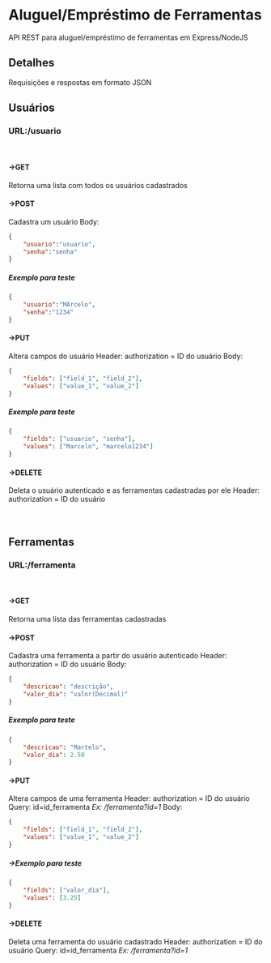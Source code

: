 # Aluguel/Empréstimo de Ferramentas
 API REST para aluguel/empréstimo de ferramentas em Express/NodeJS

## Detalhes
Requisições e respostas em formato JSON

## Usuários

### URL:/usuario
</br>

#### ->GET
Retorna uma lista com todos os usuários cadastrados

#### ->POST
Cadastra um usuário
Body:
```JSON
{
    "usuario":"usuario",
    "senha":"senha"
}
```
##### Exemplo para teste
```JSON
{
    "usuario":"MArcelo",
    "senha":"1234"
}
```



#### ->PUT
Altera campos do usuário
Header: authorization = ID do usuário
Body:
```JSON
{
    "fields": ["field_1", "field_2"],
    "values": ["value_1", "value_2"]
}
```

##### Exemplo para teste
```JSON
{
    "fields": ["usuario", "senha"],
    "values": ["Marcelo", "marcelo1234"]
}
```

#### ->DELETE
Deleta o usuário autenticado e as ferramentas cadastradas por ele
Header: authorization = ID do usuário
</br>
</br>
</br>

## Ferramentas

### URL:/ferramenta
</br>

#### ->GET
Retorna uma lista das ferramentas cadastradas

#### ->POST
Cadastra uma ferramenta a partir do usuário autenticado
Header: authorization = ID do usuário
Body:
```JSON
{
    "descricao": "descrição",
    "valor_dia": "valor(Decimal)"
}
```
##### Exemplo para teste
```JSON
{
    "descricao": "Martelo",
    "valor_dia": 2.50
}
```



#### ->PUT
Altera campos de uma ferramenta
Header: authorization = ID do usuário
Query: id=id_ferramenta *Ex: /ferramenta?id=1*
Body:
```JSON
{
    "fields": ["field_1", "field_2"],
    "values": ["value_1", "value_2"]
}
```

##### ->Exemplo para teste
```JSON
{
    "fields": ["valor_dia"],
    "values": [3.25]
}
```


#### ->DELETE
Deleta uma ferramenta do usuário cadastrado
Header: authorization = ID do usuário
Query: id=id_ferramenta *Ex: /ferramenta?id=1*
</br>
</br>
</br>